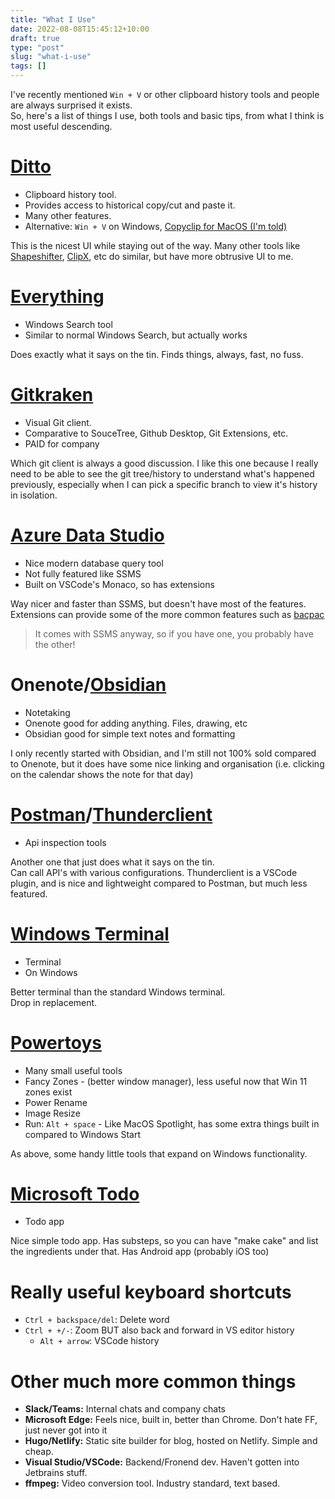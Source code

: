 ```yaml
---
title: "What I Use"
date: 2022-08-08T15:45:12+10:00
draft: true
type: "post"
slug: "what-i-use"
tags: []
---
```


I've recently mentioned `Win + V` or other clipboard history tools and people are always surprised it exists.  
So, here's a list of things I use, both tools and basic tips, from what I think is most useful descending.

<!--more-->  

# [Ditto](https://ditto-cp.sourceforge.io/)
- Clipboard history tool.  
- Provides access to historical copy/cut and paste it.  
- Many other features.  
- Alternative: `Win + V` on Windows, [Copyclip for MacOS (I'm told)](https://apps.apple.com/au/app/copyclip-clipboard-history/id595191960?mt=12)

This is the nicest UI while staying out of the way.
Many other tools like [Shapeshifter](https://shapeshifter.app/), [ClipX](https://bluemars.org/clipx/), etc do similar, but have more obtrusive UI to me.

# [Everything](https://www.voidtools.com/support/everything/)
- Windows Search tool
- Similar to normal Windows Search, but actually works

Does exactly what it says on the tin. Finds things, always, fast, no fuss.

# [Gitkraken](https://www.gitkraken.com/)
- Visual Git client.  
- Comparative to SouceTree, Github Desktop, Git Extensions, etc.
- PAID for company

Which git client is always a good discussion.
I like this one because I really need to be able to see the git tree/history to understand what's happened previously, especially when I can pick a specific branch to view it's history in isolation.  

# [Azure Data Studio](https://docs.microsoft.com/en-us/sql/azure-data-studio/download-azure-data-studio?view=sql-server-ver16) 
- Nice modern database query tool
- Not fully featured like SSMS
- Built on VSCode's Monaco, so has extensions

Way nicer and faster than SSMS, but doesn't have most of the features. 
Extensions can provide some of the more common features such as [bacpac](https://docs.microsoft.com/en-us/sql/azure-data-studio/extensions/sql-server-dacpac-extension?view=sql-server-ver16)  
> It comes with SSMS anyway, so if you have one, you probably have the other!

# Onenote/[Obsidian](https://obsidian.md/)
- Notetaking
- Onenote good for adding anything. Files, drawing, etc
- Obsidian good for simple text notes and formatting

I only recently started with Obsidian, and I'm still not 100% sold compared to Onenote, but it does have some nice linking and organisation (i.e. clicking on the calendar shows the note for that day)

# [Postman](https://www.postman.com/)/[Thunderclient](https://www.thunderclient.com/)
- Api inspection tools

Another one that just does what it says on the tin.  
Can call API's with various configurations.
Thunderclient is a VSCode plugin, and is nice and lightweight compared to Postman, but much less featured.  

# [Windows Terminal](https://apps.microsoft.com/store/detail/windows-terminal/9N0DX20HK701?hl=en-au&gl=AU)  
- Terminal
- On Windows

Better terminal than the standard Windows terminal.  
Drop in replacement. 

# [Powertoys](https://docs.microsoft.com/en-us/windows/powertoys/)  
- Many small useful tools
- Fancy Zones - (better window manager), less useful now that Win 11 zones exist
- Power Rename
- Image Resize
- Run: `Alt + space` - Like MacOS Spotlight, has some extra things built in compared to Windows Start

As above, some handy little tools that expand on Windows functionality. 

# [Microsoft Todo](https://to-do.microsoft.com/)
- Todo app

Nice simple todo app.
Has substeps, so you can have "make cake" and list the ingredients under that.
Has Android app (probably iOS too)

# Really useful keyboard shortcuts
- `Ctrl + backspace/del`: Delete word
- `Ctrl + +/-`: Zoom BUT also back and forward in VS editor history
  - `Alt + arrow`: VSCode history


# Other much more common things
- **Slack/Teams:** Internal chats and company chats
- **Microsoft Edge:** Feels nice, built in, better than Chrome. Don't hate FF, just never got into it
- **Hugo/Netlify:** Static site builder for blog, hosted on Netlify. Simple and cheap.
- **Visual Studio/VSCode:** Backend/Fronend dev. Haven't gotten into Jetbrains stuff.  
- **ffmpeg:** Video conversion tool. Industry standard, text based. 
